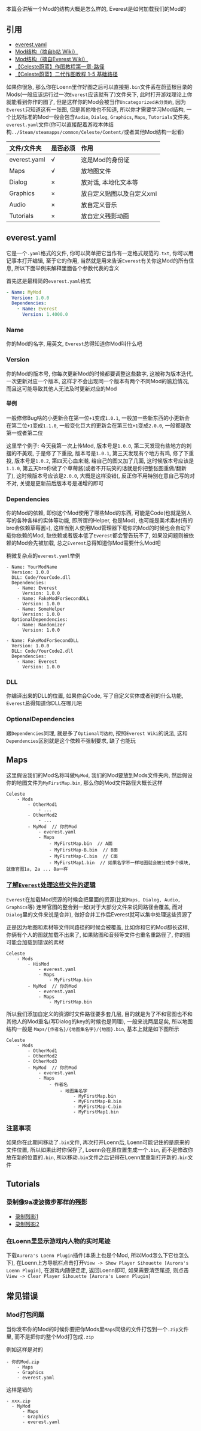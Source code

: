 本篇会讲解一个Mod的结构大概是怎么样的, Everest是如何加载我们的Mod的

## 引用

* [everest.yaml](https://github.com/EverestAPI/Resources/wiki/everest.yaml-Setup)
* [Mod结构（摘自b站 Wiki）](https://wiki.biligame.com/celeste/Mod%E7%BB%93%E6%9E%84)
* [Mod结构（摘自Everest Wiki）](https://github.com/EverestAPI/Resources/wiki/Mod-Structure)
* [【Celeste蔚蓝】作图教程第一章-路径](https://www.bilibili.com/video/BV1tR4y1X7wu)
* [【Celeste蔚蓝】二代作图教程 1-5 基础路径](https://www.bilibili.com/video/BV1394y1C7Fy)


如果你很急, 那么你在Loenn里作好图之后可以直接把`.bin`文件丢在蔚蓝根目录的Mods(一般应该运行过一次`Everest`应该就有了)文件夹下, 此时打开游戏理论上你就能看到你作的图了,
但是这样你的Mod会被当作`Uncategorized未分类的`, 因为`Everest`只知道这有一张图, 但是其他啥也不知道, 所以你才需要学习Mod结构,
一个比较标准的Mod一般会包含`Audio`, `Dialog`, `Graphics`, `Maps`, `Tutorials`文件夹, `everest.yaml`文件(你可以直接配着游戏本体结构`../Steam/steamapps/common/Celeste/Content/`或者其他Mod结构一起看)

| 文件/文件夹       | 是否必须 | 作用             |
|:-------------|:-----|:---------------|
| everest.yaml | √    | 这是Mod的身份证      |
| Maps         | √    | 放地图文件          |
| Dialog       | ×    | 放对话, 本地化文本等    |
| Graphics     | ×    | 放自定义贴图以及自定义xml |
| Audio        | ×    | 放自定义音乐         |
| Tutorials    | ×    | 放自定义残影动画       |

## everest.yaml

它是一个`.yaml`格式的文件, 你可以简单把它当作有一定格式规范的`.txt`, 你可以用记事本打开编辑,
至于它的作用, 当然就是用来告诉`Everest`有关你这Mod的所有信息, 所以下面举例来解释里面各个参数代表的含义

首先这是最精简的`everest.yaml`格式

```yaml
- Name: MyMod
  Version: 1.0.0 
  Dependencies:
    - Name: Everest
      Version: 1.4000.0
```

### Name

你的Mod的名字, 用英文, `Everest`总得知道你Mod叫什么吧

### Version

你的Mod的版本号, 你每次更新Mod的时候都要调整这些数字, 这被称为版本迭代, 一次更新对应一个版本, 这样才不会出现同一个版本有两个不同Mod的尴尬情况, 而且这可能导致其他人无法及时更新对应的Mod

#### 举例

一般修修Bug啥的小更新会在第一位`+1`变成`1.0.1`, 一般加一些新东西的小更新会在第二位`+1`变成`1.1.0`, 一般变化巨大的更新会在第三位`+1`变成`2.0.0`, 一般都是改第一或者第二位

这里举个例子: 今天我第一次上传Mod, 版本号是`1.0.0`, 第二天发现有些地方的刺摆的不美观, 于是修了下重投, 版本号是`1.0.1`, 第三天发现有个地方有鸡, 修了下重投, 版本号是`1.0.2`, 第四天心血来潮,
给自己的图又加了几面, 这时候版本号应该是`1.1.0`, 第五天bro你做了个草莓酱(或者不开玩笑的话就是你把整张图重做/翻新了), 这时候版本号应该是`2.0.0`, 大概是这样没错(, 反正你不用特别在意自己写的对不对, 关键是更新前后版本号是递增的即可

### Dependencies

你的Mod的依赖, 即你这个Mod使用了哪些Mod的东西, 可能是Code(也就是别人写的各种各样的实体等功能, 即所谓的Helper, 也是Mod), 也可能是美术素材(有的bro会依赖草莓酱💀),
这样当别人使用Mod管理器下载你的Mod的时候也会自动下载你依赖的Mod, 缺依赖或者版本低了`Everest`都会警告玩不了, 如果没问题则被依赖的Mod会先被加载, 总之`Everest`总得知道你Mod需要什么Mod吧

稍微复杂点的`everest.yaml`举例

```
- Name: YourModName
  Version: 1.0.0
  DLL: Code/YourCode.dll
  Dependencies:
    - Name: Everest
      Version: 1.0.0
    - Name: FakeModForSecondDLL
      Version: 1.0.0
    - Name: SomeHelper
      Version: 1.0.0
  OptionalDependencies:
    - Name: Randomizer
      Version: 1.0.0

- Name: FakeModForSecondDLL
  Version: 1.0.0
  DLL: Code/YourCode2.dll
  Dependencies:
    - Name: Everest
      Version: 1.0.0
```

### DLL

你编译出来的DLL的位置, 如果你会Code, 写了自定义实体或者别的什么功能, `Everest`总得知道你DLL在哪儿吧

### OptionalDependencies

跟`Dependencies`同理, 就是多了`Optional可选的`, 按照`Everest Wiki`的说法, 这和`Dependencies`区别就是这个依赖不强制要求, 缺了也能玩

## Maps

这里假设我们的Mod名称叫做`MyMod`, 我们的Mod要放到Mods文件夹内, 然后假设你的地图文件为`MyFirstMap.bin`, 那么你的Mod文件路径大概长这样

```
Celeste
    - Mods
        - OtherMod1
            - ...
        - OtherMod2
            - ...
        - MyMod  // 你的Mod
            - everest.yaml
            - Maps 
                - MyFirstMap.bin  // A面
                - MyFirstMap-B.bin  // B面
                - MyFirstMap-C.bin  // C面
                - MyFirstMap1.bin  // 如果名字不一样地图就会被分成多个模块, 就像官图1a, 2a ... 8a一样
```

### [了解`Everest`处理这些文件的逻辑](https://github.com/EverestAPI/Resources/wiki/FAQ#why-do-i-have-to-include-my-nickname-and-modname-in-my-folders)

`Everest`在加载Mod资源的时候会把里面的资源(比如`Maps, Dialog, Audio, Graphics`等)
连带官图的整合到一起(对于大部分文件来说同路径会覆盖, 而对`Dialog`里的文件来说是合并), 做好合并工作后Everest就可以集中处理这些资源了

正是因为地图和素材等文件同路径的时候会被覆盖, 比如你和它的Mod都长这样, 你俩有个人的图就加载不出来了, 如果贴图和音频等文件也重名重路径了, 你的图可能会加载到错误的素材

```
Celeste
    - Mods
        - HisMod
            - everest.yaml
            - Maps 
                - MyFirstMap.bin
        - MyMod  // 你的Mod
            - everest.yaml
            - Maps 
                - MyFirstMap.bin
```

所以我们添加自定义的资源时文件路径要多套几层, 目的就是为了不和官图也不和其他人的Mod重名(写Dialog的key的时候也是同理), 一般来说两层足矣, 所以地图结构一般是
`Maps/{作者名}/{地图集名字}/{地图}.bin`, 基本上就是如下图所示

```
Celeste
    - Mods
        - OtherMod1
        - OtherMod2
        - OtherMod3
        - MyMod  // 你的Mod
            - everest.yaml
            - Maps 
                - 作者名
                    - 地图集名字
                         - MyFirstMap.bin  
                         - MyFirstMap-B.bin
                         - MyFirstMap-C.bin
                         - MyFirstMap1.bin 
```

### 注意事项

如果你在此期间移动了`.bin`文件, 再次打开Loenn后, Loenn可能记住的是原来的文件位置, 所以如果此时你保存了, Loenn会在原位置生成一个`.bin`, 
而不是修改你放在新的位置的`.bin`, 所以移动`.bin`文件之后记得在Loenn里重新打开新的`.bin`文件

## Tutorials

### 录制像9a凌波微步那样的残影

* [录制残影1](https://wiki.biligame.com/celeste/%E5%AE%9E%E4%BD%93/%E5%AE%98%E5%9B%BE%E5%AE%9E%E4%BD%93#Ghost_Player_Playback)
* [录制残影2](https://github.com/EverestAPI/Resources/wiki/Mod-Structure#adding-custom-tutorial-ghosts)

### 在Loenn里显示游戏内人物的实时尾迹

下载`Aurora's Loenn Plugin`插件(本质上也是个Mod, 所以Mod怎么下它也怎么下), 在Loenn上方导航栏点击打开`View -> Show Player Sihouette [Aurora's Loenn Plugin]`, 在游戏内随便走走,
返回Loenn即可, 如果需要清空尾迹, 则点击`View -> Clear Player Sihouette [Aurora's Loenn Plugin]`

## 常见错误

### Mod打包问题

当你发布你的Mod的时候你要把你Mods里`Maps`同级的文件打包到一个`.zip`文件里, 而不是把你的整个Mod打包成`.zip`

例如这样是对的

```
- 你的Mod.zip
    - Maps
    - Graphics
    - everest.yaml
```

这样是错的

```
- xxx.zip
  - MyMod
      - Maps
      - Graphics
      - everest.yaml
```
